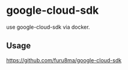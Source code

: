 # google-cloud-sdk
use google-cloud-sdk via docker.

## Usage
https://github.com/furu8ma/google-cloud-sdk
